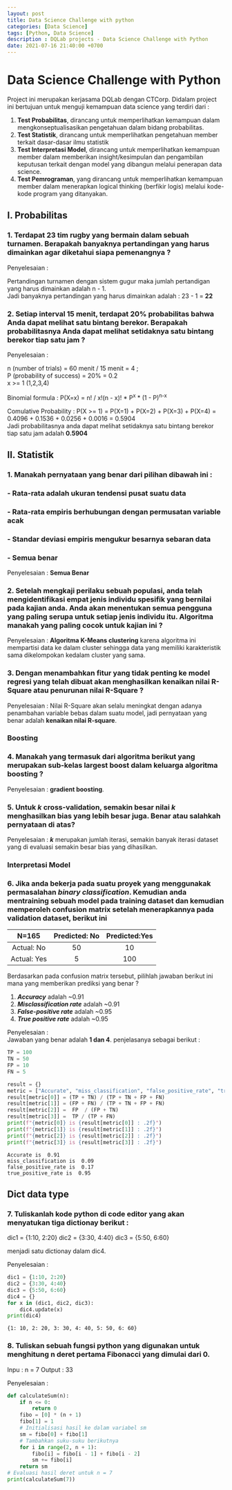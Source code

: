 ```yaml
---
layout: post
title: Data Science Challenge with python
categories: [Data Science]
tags: [Python, Data Science]
description : DQLab projects - Data Science Challenge with Python
date: 2021-07-16 21:40:00 +0700
---
```


# Data Science Challenge with Python

Project ini merupakan kerjasama DQLab dengan CTCorp. Didalam project ini bertujuan untuk menguji kemampuan data science yang terdiri dari :  

1. **Test Probabilitas**, dirancang untuk memperlihatkan kemampuan dalam mengkonseptualisasikan pengetahuan dalam bidang probabilitas.  
2. **Test Statistik**, dirancang untuk memperlihatkan pengetahuan member terkait dasar-dasar ilmu statistik  
3. **Test Interpretasi Model**, dirancang untuk memperlihatkan kemampuan member dalam memberikan insight/kesimpulan dan pengambilan keputusan terkait dengan model yang dibangun melalui penerapan data science.  
4. **Test Pemrograman**, yang dirancang untuk memperlihatkan kemampuan member dalam menerapkan logical thinking (berfikir logis) melalui kode-kode program yang ditanyakan.  

## I. Probabilitas
### 1. Terdapat 23 tim rugby yang bermain dalam sebuah turnamen. Berapakah banyaknya pertandingan yang harus dimainkan agar diketahui siapa pemenangnya ?

Penyelesaian :  

Pertandingan turnamen dengan sistem gugur maka jumlah pertandigan yang harus dimainkan adalah n - 1.  
Jadi banyaknya pertandingan yang harus dimainkan adalah : 23 - 1 = **22**

### 2. Setiap interval 15 menit, terdapat 20% probabilitas bahwa Anda dapat melihat satu bintang berekor. Berapakah probabilitasnya Anda dapat melihat setidaknya satu bintang berekor tiap satu jam ?  

Penyelesaian :  

n (number of trials) = 60 menit / 15 menit = 4 ;  
P (probability of success) = 20% = 0.2  
x >= 1 (1,2,3,4)  

Binomial formula : P(X=x) = n! / x!(n - x)! * P<sup>x</sup> * (1 - P)<sup>n-x</sup> 

Comulative Probability : P(X >= 1) = P(X=1) + P(X=2) + P(X=3) + P(X=4) 
                                   = 0.4096 + 0.1536 + 0.0256 + 0.0016
                                   = 0.5904  
Jadi probabilitasnya anda dapat melihat setidaknya satu bintang berekor tiap satu jam adalah **0.5904**  


## II. Statistik  
### 1. Manakah pernyataan yang benar dari pilihan dibawah ini :  
### - Rata-rata adalah ukuran tendensi pusat suatu data  
### - Rata-rata empiris berhubungan dengan permusatan variable acak  
### - Standar deviasi empiris mengukur besarnya sebaran data
### - Semua benar  

Penyelesaian : **Semua Benar**  

### 2. Setelah mengkaji perilaku sebuah populasi, anda telah mengidentifikasi empat jenis individu spesifik yang bernilai pada kajian anda. Anda akan menentukan semua pengguna yang paling serupa untuk setiap jenis individu itu. Algoritma manakah yang paling cocok untuk kajian ini ?  

Penyelesaian : **Algoritma K-Means clustering** karena algoritma ini mempartisi data ke dalam cluster sehingga data yang memiliki karakteristik sama dikelompokan kedalam cluster yang sama.  

### 3. Dengan menambahkan fitur yang tidak penting ke model regresi yang telah dibuat akan menghasilkan kenaikan nilai R-Square atau penurunan nilai R-Square ?

Penyelesaian : Nilai R-Square akan selalu meningkat dengan adanya penambahan variable bebas dalam suatu model, jadi pernyataan yang benar adalah **kenaikan nilai R-square**.  

### Boosting
### 4. Manakah yang termasuk dari algoritma berikut yang merupakan sub-kelas largest boost dalam keluarga algoritma boosting ?

Penyelesaian : **gradient boosting**.  

### 5. Untuk ***k*** cross-validation, semakin besar nilai ***k*** menghasilkan bias yang lebih besar juga. Benar atau salahkah pernyataan di atas?  

Penyelesaian : ***k*** merupakan jumlah iterasi, semakin banyak iterasi dataset yang di evaluasi semakin besar bias yang dihasilkan. 

### Interpretasi Model  
### 6. Jika anda bekerja pada suatu proyek yang menggunakak permasalahan ***binary classification***. Kemudian anda mentraining sebuah model pada training dataset dan kemudian memperoleh confusion matrix setelah menerapkannya pada validation dataset, berikut ini

**N=165**|**Predicted: No**|**Predicted:Yes**
:-----:|:-----:|:-----:
Actual: No|50|10
Actual: Yes|5|100  

Berdasarkan pada confusion matrix tersebut, pilihlah jawaban berikut ini mana yang memberikan prediksi yang benar ?
1. ***Accuracy*** adalah ~0.91  
2. ***Misclassification rate*** adalah ~0.91  
3. ***False-positive rate*** adalah ~0.95  
4. ***True positive rate*** adalah ~0.95  

Penyelesaian :  
Jawaban yang benar adalah **1 dan 4**. penjelasanya sebagai berikut :


```python
TP = 100
TN = 50
FP = 10
FN = 5 

result = {}
metric = ["Accurate", "miss_classification", "false_positive_rate", "true_positive_rate"]
result[metric[0]] = (TP + TN) / (TP + TN + FP + FN)
result[metric[1]] = (FP + FN) / (TP + TN + FP + FN)
result[metric[2]] =  FP  / (FP + TN)
result[metric[3]] =  TP / (TP + FN)
print(f"{metric[0]} is {result[metric[0]] : .2f}")
print(f"{metric[1]} is {result[metric[1]] : .2f}")
print(f"{metric[2]} is {result[metric[2]] : .2f}")
print(f"{metric[3]} is {result[metric[3]] : .2f}")

```

    Accurate is  0.91
    miss_classification is  0.09
    false_positive_rate is  0.17
    true_positive_rate is  0.95


## Dict data type 
### 7. Tuliskanlah kode python di code editor yang akan menyatukan tiga dictionay berikut :  
dic1 = {1:10, 2:20}
dic2 = {3:30, 4:40}
dic3 = {5:50, 6:60}  

menjadi satu dictionay dalam dic4.

Penyelesaian :  


```python
dic1 = {1:10, 2:20}
dic2 = {3:30, 4:40}
dic3 = {5:50, 6:60}
dic4 = {}
for x in (dic1, dic2, dic3):
    dic4.update(x)
print(dic4)
```

    {1: 10, 2: 20, 3: 30, 4: 40, 5: 50, 6: 60}


### 8. Tuliskan sebuah fungsi python yang digunakan untuk menghitung n deret pertama Fibonacci yang dimulai dari 0.  
Inpu : n = 7
Output : 33  

Penyelesaian :  


```python
def calculateSum(n):
    if n <= 0:
        return 0
    fibo = [0] * (n + 1)
    fibo[1] = 1
    # Initialisasi hasil ke dalam variabel sm
    sm = fibo[0] + fibo[1]
    # Tambahkan suku-suku berikutnya
    for i in range(2, n + 1):
        fibo[i] = fibo[i - 1] + fibo[i - 2]
        sm += fibo[i]
    return sm
# Evaluasi hasil deret untuk n = 7    
print(calculateSum(7))
```

